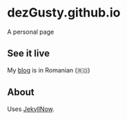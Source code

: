 # dezGusty.github.io

A personal page

## See it live

My [blog](https://dezgusty.github.io/) is in Romanian (:romania:)
## About

Uses [JekyllNow](https://github.com/barryclark/jekyll-now).

